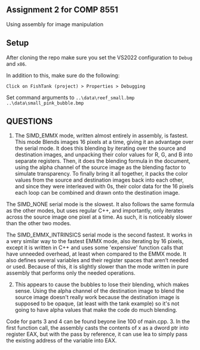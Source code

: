 ## Assignment 2 for COMP 8551
Using assembly for image manipulation

## Setup
After cloning the repo make sure you set the VS2022 configuration to `Debug` and `x86`.

In addition to this, make sure do the following:

```
Click on FishTank (project) > Properties > Debugging
```

Set command arguments to `..\data\reef_small.bmp ..\data\small_pink_bubble.bmp`


## QUESTIONS

1. The SIMD_EMMX mode, written almost entirely in assembly, is fastest. This mode Blends images 16 pixels at a time, giving it an advantage over the serial mode. It does this blending by iterating over the source and destination images, and unpacking their color values for R, G, and B into separate registers. Then, it does the blending formula in the document, using the alpha channel of the source image as the blending factor to simulate transparency. To finally bring it all together, it packs the color values from the source and destination images back into each other, and since they were interleaved with 0s, their color data for the 16 pixels each loop can be combined and drawn onto the destination image.

The SIMD_NONE serial mode is the slowest. It also follows the same formula as the other modes, but uses regular C++, and importantly, only iterates across the source image one pixel at a time. As such, it is noticeably slower than the other two modes.

The SIMD_EMMX_INTRINSICS serial mode is the second fastest. It works in a very similar way to the fastest EMMX mode, also iterating by 16 pixels, except it is written in C++ and uses some 'expensive' function calls that have unneeded overhead, at least when compared to the EMMX mode. It also defines several variables and their register spaces that aren’t needed or used.  Because of this, it is slightly slower than the mode written in pure assembly that performs only the needed operations.

2. This appears to cause the bubbles to lose their blending, which makes sense. Using the alpha channel of the destination image to blend the source image doesn't really work because the destination image is supposed to be opaque, (at least with the tank example) so it's not going to have alpha values that make the code do much blending.

Code for parts 3 and 4 can be found beyone line 100 of main.cpp.
3. In the first function call, the assembly casts the contents of x as a dword ptr into register EAX, but with the pass by reference, it can use lea to simply pass the existing address of the variable into EAX.


 